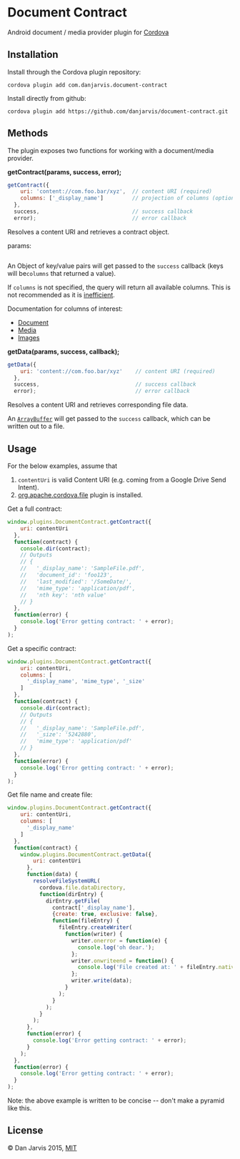 Document Contract
=================

Android document / media provider plugin for [Cordova](http://cordova.apache.org)

Installation
------------

Install through the Cordova plugin repository:

`cordova plugin add com.danjarvis.document-contract`

Install directly from github:

`cordova plugin add https://github.com/danjarvis/document-contract.git`


Methods
-------

The plugin exposes two functions for working with a document/media provider.


**getContract(params, success, error);**

```js
getContract({
    uri: 'content://com.foo.bar/xyz',  // content URI (required)
    columns: ['_display_name']         // projection of columns (optional)
  },
  success,                             // success callback
  error);                              // error callback
```

Resolves a content URI and retrieves a contract object.

params:
```js
```

An Object of key/value pairs will get passed to the `success` callback (keys will be`columns` that returned a value).

If `columns` is not specified, the query will return all available columns. This is not recommended as it is [inefficient](http://developer.android.com/reference/android/content/ContentResolver.html#query%28android.net.Uri,%20java.lang.String[],%20java.lang.String,%20java.lang.String[],%20java.lang.String%29).


Documentation for columns of interest:

- [Document](https://developer.android.com/reference/android/provider/DocumentsContract.Document.html)
- [Media](http://developer.android.com/reference/android/provider/MediaStore.MediaColumns.html)
- [Images](http://developer.android.com/reference/android/provider/MediaStore.Images.ImageColumns.html)



**getData(params, success, callback);**

```js
getData({
    uri: 'content://com.foo.bar/xyz'	// content URI (required)
  },
  success,                              // success callback
  error);                               // error callback
```

Resolves a content URI and retrieves corresponding file data.

An [`ArrayBuffer`](https://developer.mozilla.org/en-US/docs/Web/JavaScript/Reference/Global_Objects/ArrayBuffer) will get passed to the `success` callback, which can be written out to a file.


Usage
-----

For the below examples, assume that

1. `contentUri` is valid Content URI (e.g. coming from a Google Drive Send Intent).
2. [org.apache.cordova.file](http://plugins.cordova.io/#/package/org.apache.cordova.file) plugin is installed.

Get a full contract:
```js
window.plugins.DocumentContract.getContract({
    uri: contentUri
  },
  function(contract) {
    console.dir(contract);
	// Outputs
	// {
	//   '_display_name': 'SampleFile.pdf',
	//   'document_id': 'foo123',
	//   'last_modified': '/SomeDate/',
	//   'mime_type': 'application/pdf',
	//   'nth key': 'nth value'
	// }
  },
  function(error) {
    console.log('Error getting contract: ' + error);
  }
);
```

Get a specific contract:
```js
window.plugins.DocumentContract.getContract({
    uri: contentUri,
	columns: [
	  '_display_name', 'mime_type', '_size'
	]
  },
  function(contract) {
    console.dir(contract);
	// Outputs
	// {
	//   '_display_name': 'SampleFile.pdf',
	//   '_size': '5242880',
	//   'mime_type': 'application/pdf'
	// }
  },
  function(error) {
    console.log('Error getting contract: ' + error);
  }
);
```

Get file name and create file:
```js
window.plugins.DocumentContract.getContract({
    uri: contentUri,
	columns: [
	  '_display_name'
	]
  },
  function(contract) {
    window.plugins.DocumentContract.getData({
        uri: contentUri
	  },
	  function(data) {
        resolveFileSystemURL(
          cordova.file.dataDirectory,
		  function(dirEntry) {
		    dirEntry.getFile(
              contract['_display_name'],
			  {create: true, exclusive: false},
			  function(fileEntry) {
			    fileEntry.createWriter(
                  function(writer) {
				    writer.onerror = function(e) {
					  console.log('oh dear.');
					};
					writer.onwriteend = function() {
					  console.log('File created at: ' + fileEntry.nativeURL);
					};
					writer.write(data);
				  }
				);
			  }
			);
		  }
		);
	  },
	  function(error) {
        console.log('Error getting contract: ' + error);
	  }
    );
  },
  function(error) {
    console.log('Error getting contract: ' + error);
  }
);
```

Note: the above example is written to be concise -- don't make a pyramid like this.


License
-------

&copy; Dan Jarvis 2015, [MIT](http://danjarvis.mit-license.org)

